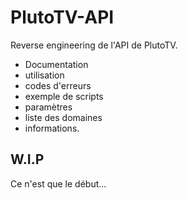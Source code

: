 # PlutoTV-API
Reverse engineering de l'API de PlutoTV.


- Documentation
- utilisation 
- codes d'erreurs
- exemple de scripts
- paramètres
- liste des domaines
- informations.

## W.I.P

Ce n'est que le début...
